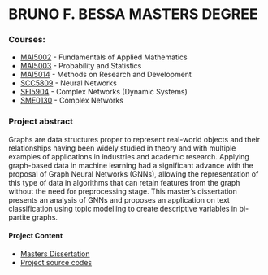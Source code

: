 # BRUNO F. BESSA MASTERS DEGREE

### Courses:
* [MAI5002] - Fundamentals of Applied Mathematics
* [MAI5003] - Probability and Statistics
* [MAI5014] - Methods on Research and Development
* [SCC5809] - Neural Networks
* [SFI5904] - Complex Networks (Dynamic Systems)
* [SME0130] - Complex Networks

### Project abstract
Graphs are data structures proper to represent real-world objects and their relationships having been widely studied in theory and with multiple examples of applications in industries and academic research. Applying graph-based data in machine learning had a significant advance with the proposal of Graph Neural Networks (GNNs), allowing the representation of this type of data in algorithms that can retain features from the graph without the need for preprocessing stage. This master’s dissertation presents an analysis of GNNs and proposes an application on text classification using topic modelling to create descriptive variables in bi-partite graphs.

#### Project Content
* [Masters Dissertation]
* [Project source codes]


[//]: # (These are reference links used in the body of this note and get stripped out when the markdown processor does its job. There is no need to format nicely because it shouldn't be seen. Thanks SO - http://stackoverflow.com/questions/4823468/store-comments-in-markdown-syntax)

   [MAI5002]: /courses/MAI5002
   [MAI5003]: (masters_degree_icmc/courses/MAI5003)
   [MAI5014]: (masters_degree_icmc/courses/MAI5014)
   [SCC5809]: (masters_degree_icmc/courses/SCC5809)
   [SFI5904]: (masters_degree_icmc/courses/SFI5904)
   [SME0130]: (masters_degree_icmc/courses/SME0130)

   [masters dissertation]: (masters_degree_icmc/Ajustada_BrunoFBessadeOliveira_Dissertacao_Mestrado_ICMC_Mecai.pdf)
   [project source codes]: (masters_degree_icmc/project)
